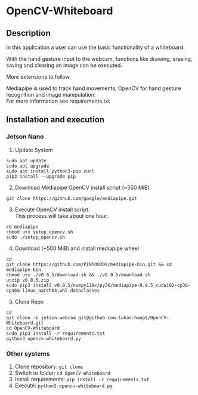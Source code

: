 # OpenCV-Whiteboard

## Description

In this application a user can use the basic functionality of a whiteboard.

With the hand gesture input to the webcam, functions like drawing, erasing, 
<br>
saving and clearing an image can be executed.

More extensions to follow.

Mediapipe is used to track hand movements, OpenCV for hand gesture recognition and image manipulation.
<br>
For more information see requirements.txt

## Installation and execution

### Jetson Nano

1. Update System
```console
sudo apt update
sudo apt upgrade
sudo apt install python3-pip curl
pip3 install --upgrade pip
```

2. Download Mediapipe OpenCV install script (~550 MiB).
```console
git clone https://github.com/google/mediapipe.git
```

3. Execute OpenCV install script. </br>
This process will take about one hour.
```console
cd mediapipe
chmod u+x setup_opencv.sh
sudo ./setup_opencv.sh
```

4. Download (~500 MiB) and install mediapipe wheel
```console
cd
git clone https://github.com/PINTO0309/mediapipe-bin.git && cd mediapipe-bin
chmod u+x ./v0.8.5/download.sh && ./v0.8.5/download.sh
unzip v0.8.5.zip
sudo pip3 install v0.8.5/numpy119x/py36/mediapipe-0.8.5_cuda102-cp36-cp36m-linux_aarch64.whl dataclasses
```

5. Clone Repo
```console
cd
git clone -b jetson-webcam git@github.com:lukas-haupt/OpenCV-Whiteboard.git
cd OpenCV-Whiteboard
sudo pip3 install -r requirements.txt
python3 opencv-whiteboard.py
```

### Other systems

1. Clone repository: ```git clone```
2. Switch to folder: ```cd OpenCV-Whiteboard```
3. Install requirements: ```pip install -r requirements.txt```
4. Execute: ```python3 opencv-whiteboard.py```
